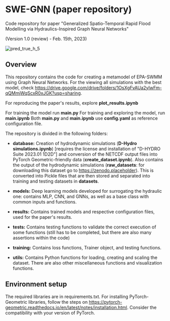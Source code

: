 # SWE-GNN (paper repository)
Code repository for paper "Generalized Spatio-Temporal Rapid Flood Modelling via Hydraulics-Inspired Graph Neural Networks"

(Version 1.0 (review) - Feb. 15th, 2023)

![pred_true_h_5](./results/pred_true_h_5.png)

## Overview

This repository contains the code for creating a metamodel of EPA-SWMM using Graph Neural Networks.
For the viewing all simulations with the best model, check <https://drive.google.com/drive/folders/1OsXgFvAUa2ylwFm-qQMmjWqScxR0xJGK?usp=sharing>.

For reproducing the paper's results, explore **plot_results.ipynb**

For training the model run **main.py**
For training and exploring the model, run **main.ipynb**
Both **main.py** and **main.ipynb** use **config.yaml** as reference configuration file.

The repository is divided in the following folders:

* **database:** Creation of hydrodynamic simulations (**D-Hydro simulations.ipynb**) [requires the license and installation of "D-HYDRO Suite 2023.01 1D2D"] and conversion of the NETCDF output files into PyTorch Geometric-friendly data (**create_dataset.ipynb**).
Also contains the output of the hydrodynamic simulations (**raw_datasets**: for downloading this dataset go to <https://zenodo.placeholder>). This is converted into Pickle files that are then stored and separated into training and testing datasets in **datasets**.

* **models:**  Deep learning models developed for surrogating the hydraulic one: contains MLP, CNN, and GNNs, as well as a base class with common inputs and functions.

* **results:** Contains trained models and respective configuration files, used for the paper's results.

* **tests:** Contains testing functions to validate the correct execution of some functions (still has to be completed, but there are also many assertions within the code)

* **training:** Contains loss functions, Trainer object, and testing functions.

* **utils:** Contains Python functions for loading, creating and scaling the dataset. There are also other miscellaneous functions and visualization functions.

## Environment setup

The required libraries are in requirements.txt. For installing PyTorch-Geometric libraries, follow the steps on <https://pytorch-geometric.readthedocs.io/en/latest/notes/installation.html>. Consider the compatibility with your version of PyTorch.

